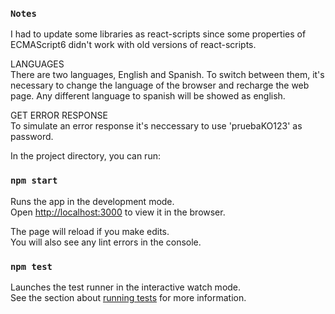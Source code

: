### `Notes`

I had to update some libraries as react-scripts since some properties of ECMAScript6 didn't work with old versions of react-scripts.

LANGUAGES<br>
There are two languages, English and Spanish. To switch between them, it's necessary to change the language of the browser and recharge the web page.
Any different language to spanish will be showed as english.

GET ERROR RESPONSE<br>
To simulate an error response it's neccessary to use 'pruebaKO123' as password.

In the project directory, you can run:

### `npm start`

Runs the app in the development mode.<br>
Open [http://localhost:3000](http://localhost:3000) to view it in the browser.

The page will reload if you make edits.<br>
You will also see any lint errors in the console.

### `npm test`

Launches the test runner in the interactive watch mode.<br>
See the section about [running tests](https://facebook.github.io/create-react-app/docs/running-tests) for more information.
